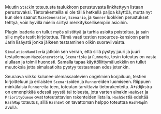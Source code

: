 Muutin `Stack`in toteutusta taulukkoon perustuvasta linkitettyyn listaan perustuvaksi.
Tietorakenteilla ei ole tällä hetkellä paljoa käyttöä, mutta nyt kun olen saanut `MazeGenerator`, `Scenario`, ja `Runner` luokkien perustukset tehtyä, voin hyvillä mielin siirtyä merkityksellisempiin asioihin. 

Plugin loaderia on tullut myös siistittyä ja turhia asioita poisteltua, ja sain sille myös testit kirjoitettua.
Tämä vaati testien resources-kansioon parin Jarin lisäystä jonka jälkeen testaaminen olikin suoraviivaista.

`SimulationHandler`ia jatkoin sen verran, että sillä pystyy juuri ja juuri testailemaan `MazeGenerator`ia, `Scenario`ta ja `Runner`ia, tosin toteutus on vasta alullaan ja toimii huonosti. Samalla tapaa käyttöliittymäluokkiin on tullut muutoksia jotta simulaatioita pystyy testaamaan edes jotenkin.

Seuraava viikko kulunee olemassaolevien ongelmien korjailuun, testien kirjoitteluun ja erilaisten `Scenario`iden ja `Runner`eiden
luomiseen. Riippuen minkälaisia `Runner`eita teen, toteutan tarvittavia tietorakenteita. A*/dijkstra on ennenpitkää edessä syystä tai toisesta, jota varten ainakin `HashSet` ja `PriorityQueue` ovat toteutettavien rakenteiden listalla. `HashSet`tiä edeltää `HashMap` toteutus, sillä `HashSet` on tavattoman helppo toteuttaa `HashMap`in avulla.
